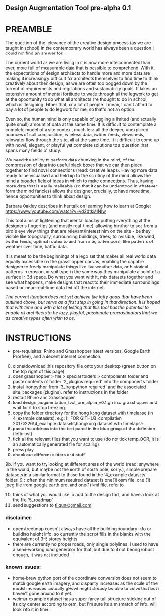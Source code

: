 ## Design Augmentation Tool pre-alpha 0.1

# PREAMBLE

The question of the relevance of the creative design process (as we are taught in school) in the contemporary world has always been a question I could not find an answer for.

The current world as we are living in it is now more interconnected than ever, more full of measurable data that is possible to comprehend.
With it, the expectations of design architects to handle more and more data are making it increasingly difficult for architects themselves to find time to think creatively about their design, as we are often too bogged down by the torrent of requirements and regulations and sustainability goals.
It takes an extensive amount of mental fortitude to wade through all the legwork to get at the opportunity to do what all architects are thought to do in school, which is designing.
Either that, or a lot of people. I mean, I can't afford to pay a lot of people to do legwork for me, so that's not an option.

Even so, the human mind is only capable of juggling a limited (and actually quite small) amount of data at the same time. 
It is difficult to contemplate a complete model of a site context, much less all the deeper, unexplored nuances of soil composition, wireless data, twitter feeds, viewsheds, rainwater flow through the site, all at the same time. 
It is difficult to come up with novel, elegant, or playful yet complete solutions to a question that spans many fields of study.

We need the ability to perform data chunking in the mind, of the compression of data into useful black boxes that we can then piece together to find novel connections (read: creative leaps).
Having more data ready to be visualised and held up to the scrutiny of the mind allows the mind a broader field of ideas in which to make connections.
Thus, having more data that is easily malleable (so that it can be understood in whatever form the mind fancies) allows the designer, crucially, to have more time, hence opportunities to think about design.

Barbara Oakley describes in her talk on learning how to learn at Google: https://www.youtube.com/watch?v=vd2dtkMINIw

This tool aims at lightening that mental load by putting everything at the designer's fingertips (and mostly real-time), 
allowing him/her to see from a bird's eye view things that are relevant/interest him on the site - 
be they visible like topography, surrounding buildings, trees; 
to invisible, like wind, twitter feeds, optimal routes to and from site; 
to temporal, like patterns of weather over time, traffic data.

It is meant to be the beginnings of a lego set that makes all real world data equally accessible on the grasshopper canvas, 
enabling the capable designer to freely manipulate things like live weather data, or historical patterns in erosion, or soil type in the same way they manipulate a point of a surface in 3d space.
Do what you want with it, mix datasets together and see what happens, make designs that react to their immediate surroundings based on near-real-time data fed off the internet.


*The current iteration does not yet achieve the lofty goals that have been outlined above, but serve as a first step in going in that direction.*
*It is hoped that with time and with a lot of testing that this tool has the potential to enable all architects to be lazy, playful, passionate procrastinators that we as creative types often wish to be.*



# INSTRUCTIONS

- pre-requisites: Rhino and Grasshopper latest versions, Google Earth Pro(free), and a decent internet connection.

0. clone/download this repository file onto your desktop (green button on the top right of this page)
1. open grasshopper > file > special folders > components folder and paste contents of folder '2_plugins required' into the components folder
2. install ironpython from '3_ironpython required' and the associated site_packages (plugins). refer to instructions in the folder
3. restart Rhino and Grasshopper
4. load design_augmentation_tool_pre_alpha_v0.1.gh into grasshopper and wait for it to stop freezing.
5. copy the folder directory for the hong kong dataset with timelapse (in 4_example datasets). 
e.g:  I:\_FOR GITHUB_compilation 20170226\4_example datasets\hongkong dataset with timelapse
6. paste the address into the text panel in the blue group of the definition (leftmost)
7. tick all the relevant files that you want to use (do not tick temp_OCR, it is an automatically generated file for scaling)
8. press play
9. check out different sliders and stuff

9b. if you want to try looking at different areas of the world (read: anywhere in the world, but maybe not the north of south pole, sorry.), simple prepare datasets in a similar format to those found in the '4_example datasets' folder.
9.c often the minimum required dataset is one(1) osm file, one (1) jpeg file from google earth pro, and one(1) kml file. refer to 

10. think of what you would like to add to the design tool, and have a look at the file '5_roadmap'
11. send suggestions to tliqun@gmail.com

### disclaimer: 
- openstreetmap doesn't always have all the building boundary info or building height info, so currently the script fills in the blanks with the equivalent of 3-5 storey heights
- there are currently no proper roads, only single polylines. i used to have a semi-working road generator for that, but due to it not beong robust enough, it was not included
 

### known issues:
- home-brew python port of the coordinate conversion does not seem to match google earth imagery, and disparity increases as the scale of the model increases. actually gHowl might already be able to solve that but i haven't gone around to it yet.
- weimar example dataset has a super fancy tall structure sticking out of its city center according to osm, but i'm sure its a mismatch of info. will look into it in time.
